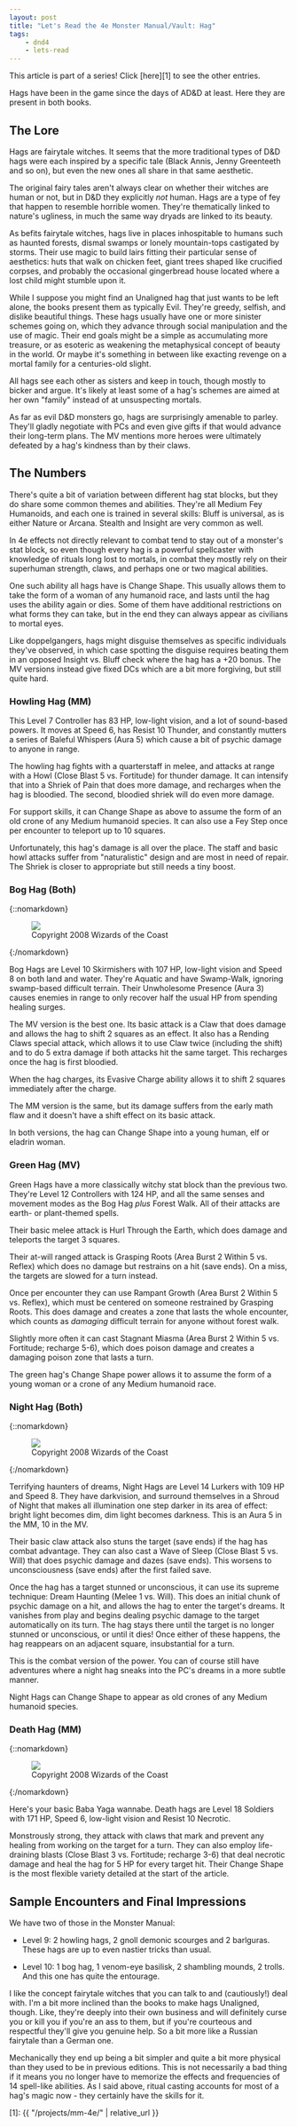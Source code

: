 ```yaml
---
layout: post
title: "Let's Read the 4e Monster Manual/Vault: Hag"
tags:
    - dnd4
    - lets-read
---
```


This article is part of a series! Click [here][1] to see the other entries.

Hags have been in the game since the days of AD&D at least. Here they are
present in both books.

## The Lore

Hags are fairytale witches. It seems that the more traditional types of D&D hags
were each inspired by a specific tale (Black Annis, Jenny Greenteeth and so on),
but even the new ones all share in that same aesthetic.

The original fairy tales aren't always clear on whether their witches are human
or not, but in D&D they explicitly _not_ human. Hags are a type of fey that
happen to resemble horrible women. They're thematically linked to nature's
ugliness, in much the same way dryads are linked to its beauty.

As befits fairytale witches, hags live in places inhospitable to humans such as
haunted forests, dismal swamps or lonely mountain-tops castigated by
storms. Their use magic to build lairs fitting their particular sense of
aesthetics: huts that walk on chicken feet, giant trees shaped like crucified
corpses, and probably the occasional gingerbread house located where a lost
child might stumble upon it.

While I suppose you might find an Unaligned hag that just wants to be left
alone, the books present them as typically Evil. They're greedy, selfish, and
dislike beautiful things. These hags usually have one or more sinister schemes
going on, which they advance through social manipulation and the use of
magic. Their end goals might be a simple as accumulating more treasure, or as
esoteric as weakening the metaphysical concept of beauty in the world. Or maybe
it's something in between like exacting revenge on a mortal family for a
centuries-old slight.

All hags see each other as sisters and keep in touch, though mostly to bicker
and argue. It's likely at least some of a hag's schemes are aimed at her own
"family" instead of at unsuspecting mortals.

As far as evil D&D monsters go, hags are surprisingly amenable to
parley. They'll gladly negotiate with PCs and even give gifts if that would
advance their long-term plans. The MV mentions more heroes were ultimately
defeated by a hag's kindness than by their claws.

## The Numbers

There's quite a bit of variation between different hag stat blocks, but they do
share some common themes and abilities. They're all Medium Fey Humanoids, and
each one is trained in several skills: Bluff is universal, as is either Nature
or Arcana. Stealth and Insight are very common as well.

In 4e effects not directly relevant to combat tend to stay out of a monster's
stat block, so even though every hag is a powerful spellcaster with knowledge of
rituals long lost to mortals, in combat they mostly rely on their superhuman
strength, claws, and perhaps one or two magical abilities.

One such ability all hags have is Change Shape. This usually allows them to take
the form of a woman of any humanoid race, and lasts until the hag uses the
ability again or dies. Some of them have additional restrictions on what forms
they can take, but in the end they can always appear as civilians to mortal
eyes.

Like doppelgangers, hags might disguise themselves as specific individuals
they've observed, in which case spotting the disguise requires beating them in
an opposed Insight vs. Bluff check where the hag has a +20 bonus. The MV
versions instead give fixed DCs which are a bit more forgiving, but still quite
hard.

### Howling Hag (MM)

This Level 7 Controller has 83 HP, low-light vision, and a lot of sound-based
powers. It moves at Speed 6, has Resist 10 Thunder, and constantly mutters a
series of Baleful Whispers (Aura 5) which cause a bit of psychic damage to
anyone in range.

The howling hag fights with a quarterstaff in melee, and attacks at range with a
Howl (Close Blast 5 vs. Fortitude) for thunder damage. It can intensify that
into a Shriek of Pain that does more damage, and recharges when the hag is
bloodied. The second, bloodied shriek will do even more damage.

For support skills, it can Change Shape as above to assume the form of an old
crone of any Medium humanoid species. It can also use a Fey Step once per
encounter to teleport up to 10 squares.

Unfortunately, this hag's damage is all over the place. The staff and basic howl
attacks suffer from "naturalistic" design and are most in need of repair. The
Shriek is closer to appropriate but still needs a tiny boost.

### Bog Hag (Both)

{::nomarkdown}
<figure class="right">
  <img src="{{ "/assets/wir-mm-4e-bog-hag.png" | absolute_url }}"/>
  <figcaption>
    Copyright 2008 Wizards of the Coast
  </figcaption>
</figure>
{:/nomarkdown}

Bog Hags are Level 10 Skirmishers with 107 HP, low-light vision and Speed 8 on
both land and water. They're Aquatic and have Swamp-Walk, ignoring swamp-based
difficult terrain. Their Unwholesome Presence (Aura 3) causes enemies in range
to only recover half the usual HP from spending healing surges.

The MV version is the best one. Its basic attack is a Claw that does damage and
allows the hag to shift 2 squares as an effect. It also has a Rending Claws
special attack, which allows it to use Claw twice (including the shift) and to
do 5 extra damage if both attacks hit the same target. This recharges once the
hag is first bloodied.

When the hag charges, its Evasive Charge ability allows it to shift 2 squares
immediately after the charge.

The MM version is the same, but its damage suffers from the early math flaw and
it doesn't have a shift effect on its basic attack.

In both versions, the hag can Change Shape into a young human, elf or eladrin
woman.

### Green Hag (MV)

Green Hags have a more classically witchy stat block than the previous
two. They're Level 12 Controllers with 124 HP, and all the same senses and
movement modes as the Bog Hag _plus_ Forest Walk. All of their attacks are
earth- or plant-themed spells.

Their basic melee attack is Hurl Through the Earth, which does damage and
teleports the target 3 squares.

Their at-will ranged attack is Grasping Roots (Area Burst 2 Within 5 vs. Reflex)
which does no damage but restrains on a hit (save ends). On a miss, the targets
are slowed for a turn instead.

Once per encounter they can use Rampant Growth (Area Burst 2 Within 5
vs. Reflex), which must be centered on someone restrained by Grasping
Roots. This does damage and creates a zone that lasts the whole encounter, which
counts as _damaging_ difficult terrain for anyone without forest walk.

Slightly more often it can cast Stagnant Miasma (Area Burst 2 Within 5
vs. Fortitude; recharge 5-6), which does poison damage and creates a damaging
poison zone that lasts a turn.

The green hag's Change Shape power allows it to assume the form of a young woman
or a crone of any Medium humanoid race.

### Night Hag (Both)

{::nomarkdown}
<figure class="left">
  <img src="{{ "/assets/wir-mm-4e-night-hag.png" | absolute_url }}"/>
  <figcaption>
    Copyright 2008 Wizards of the Coast
  </figcaption>
</figure>
{:/nomarkdown}

Terrifying haunters of dreams, Night Hags are Level 14 Lurkers with 109 HP and
Speed 8. They have darkvision, and surround themselves in a Shroud of Night that
makes all illumination one step darker in its area of effect: bright light
becomes dim, dim light becomes darkness. This is an Aura 5 in the MM, 10 in the
MV.

Their basic claw attack also stuns the target (save ends) if the hag has combat
advantage. They can also cast a Wave of Sleep (Close Blast 5 vs. Will) that does
psychic damage and dazes (save ends). This worsens to unconsciousness (save
ends) after the first failed save.

Once the hag has a target stunned or unconscious, it can use its supreme
technique: Dream Haunting (Melee 1 vs. Will). This does an initial chunk of
psychic damage on a hit, and allows the hag to enter the target's dreams. It
vanishes from play and begins dealing psychic damage to the target automatically
on its turn. The hag stays there until the target is no longer stunned or
unconscious, or until it dies! Once either of these happens, the hag reappears
on an adjacent square, insubstantial for a turn.

This is the combat version of the power. You can of course still have adventures
where a night hag sneaks into the PC's dreams in a more subtle manner.

Night Hags can Change Shape to appear as old crones of any Medium humanoid
species.

### Death Hag (MM)

{::nomarkdown}
<figure class="right">
  <img src="{{ "/assets/wir-mm-4e-death-hag.png" | absolute_url }}"/>
  <figcaption>
    Copyright 2008 Wizards of the Coast
  </figcaption>
</figure>
{:/nomarkdown}

Here's your basic Baba Yaga wannabe. Death hags are Level 18 Soldiers with 171
HP, Speed 6, low-light vision and Resist 10 Necrotic.

Monstrously strong, they attack with claws that mark and prevent any healing
from working on the target for a turn. They can also employ life-draining blasts
(Close Blast 3 vs. Fortitude; recharge 3-6) that deal necrotic damage and heal
the hag for 5 HP for every target hit. Their Change Shape is the most flexible
variety detailed at the start of the article.


## Sample Encounters and Final Impressions

We have two of those in the Monster Manual:

- Level 9: 2 howling hags, 2 gnoll demonic scourges and 2 barlguras. These hags
  are up to even nastier tricks than usual.

- Level 10: 1 bog hag, 1 venom-eye basilisk, 2 shambling mounds, 2 trolls. And
  this one has quite the entourage.

I like the concept fairytale witches that you can talk to and (cautiously!) deal
with. I'm a bit more inclined than the books to make hags Unaligned,
though. Like, they're deeply into their own business and will definitely curse
you or kill you if you're an ass to them, but if you're courteous and respectful
they'll give you genuine help. So a bit more like a Russian fairytale than a
German one.

Mechanically they end up being a bit simpler and quite a bit more physical than
they used to be in previous editions. This is not necessarily a bad thing if it
means you no longer have to memorize the effects and frequencies of 14
spell-like abilities. As I said above, ritual casting accounts for most of a
hag's magic now - they certainly have the skills for it.

[1]: {{ "/projects/mm-4e/" | relative_url }}
